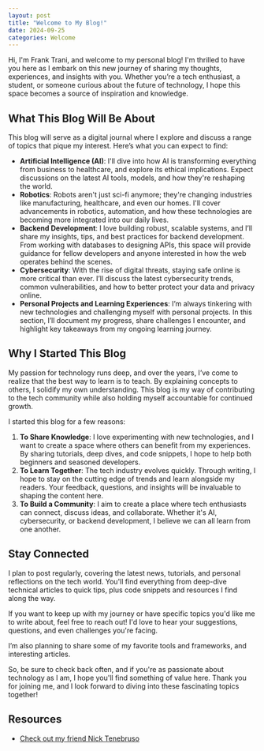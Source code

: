 ```yaml
---
layout: post
title: "Welcome to My Blog!"
date: 2024-09-25
categories: Welcome
---
```


Hi, I'm Frank Trani, and welcome to my personal blog! I'm thrilled to have you here as I embark on this new journey of sharing my thoughts, experiences, and insights with you. Whether you’re a tech enthusiast, a student, or someone curious about the future of technology, I hope this space becomes a source of inspiration and knowledge.

## What This Blog Will Be About

This blog will serve as a digital journal where I explore and discuss a range of topics that pique my interest. Here’s what you can expect to find:

- **Artificial Intelligence (AI)**: I'll dive into how AI is transforming everything from business to healthcare, and explore its ethical implications. Expect discussions on the latest AI tools, models, and how they're reshaping the world.
- **Robotics**: Robots aren't just sci-fi anymore; they're changing industries like manufacturing, healthcare, and even our homes. I'll cover advancements in robotics, automation, and how these technologies are becoming more integrated into our daily lives.
- **Backend Development**: I love building robust, scalable systems, and I’ll share my insights, tips, and best practices for backend development. From working with databases to designing APIs, this space will provide guidance for fellow developers and anyone interested in how the web operates behind the scenes.
- **Cybersecurity**: With the rise of digital threats, staying safe online is more critical than ever. I’ll discuss the latest cybersecurity trends, common vulnerabilities, and how to better protect your data and privacy online.
- **Personal Projects and Learning Experiences**: I’m always tinkering with new technologies and challenging myself with personal projects. In this section, I’ll document my progress, share challenges I encounter, and highlight key takeaways from my ongoing learning journey.

## Why I Started This Blog

My passion for technology runs deep, and over the years, I’ve come to realize that the best way to learn is to teach. By explaining concepts to others, I solidify my own understanding. This blog is my way of contributing to the tech community while also holding myself accountable for continued growth.

I started this blog for a few reasons:

1. **To Share Knowledge**: I love experimenting with new technologies, and I want to create a space where others can benefit from my experiences. By sharing tutorials, deep dives, and code snippets, I hope to help both beginners and seasoned developers.
2. **To Learn Together**: The tech industry evolves quickly. Through writing, I hope to stay on the cutting edge of trends and learn alongside my readers. Your feedback, questions, and insights will be invaluable to shaping the content here.
3. **To Build a Community**: I aim to create a place where tech enthusiasts can connect, discuss ideas, and collaborate. Whether it's AI, cybersecurity, or backend development, I believe we can all learn from one another.

## Stay Connected

I plan to post regularly, covering the latest news, tutorials, and personal reflections on the tech world. You'll find everything from deep-dive technical articles to quick tips, plus code snippets and resources I find along the way.

If you want to keep up with my journey or have specific topics you'd like me to write about, feel free to reach out! I'd love to hear your suggestions, questions, and even challenges you're facing.

I’m also planning to share some of my favorite tools and frameworks, and interesting articles.

So, be sure to check back often, and if you're as passionate about technology as I am, I hope you'll find something of value here. Thank you for joining me, and I look forward to diving into these fascinating topics together!

## Resources

- [Check out my friend Nick Tenebruso](https://ntenebruso.com)
